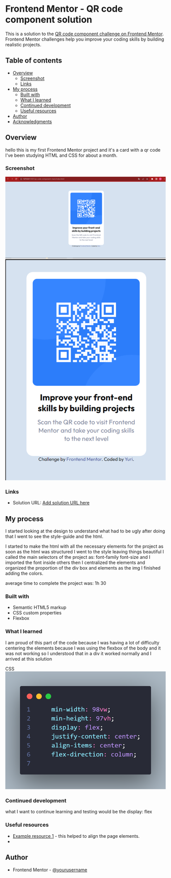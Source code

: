 # Frontend Mentor - QR code component solution

This is a solution to the [QR code component challenge on Frontend Mentor](https://www.frontendmentor.io/challenges/qr-code-component-iux_sIO_H). Frontend Mentor challenges help you improve your coding skills by building realistic projects. 

## Table of contents

- [Overview](#overview)
  - [Screenshot](#screenshot)
  - [Links](#links)
- [My process](#my-process)
  - [Built with](#built-with)
  - [What I learned](#what-i-learned)
  - [Continued development](#continued-development)
  - [Useful resources](#useful-resources)
- [Author](#author)
- [Acknowledgments](#acknowledgments)

## Overview
hello this is my first Frontend Mentor project and it's a card with a qr code I've been studying HTML and CSS for about a month.

### Screenshot

![](./images/qr-code-solucao-desktop.png)
![](./images/qr-code-mobo.png)


### Links

- Solution URL: [Add solution URL here](https://your-solution-url.com)

## My process
I started looking at the design to understand what had to be ugly after doing that I went to see the style-guide and the html.

I started to make the html with all the necessary elements for the project as soon as the html was structured I went to the style leaving things beautiful I called the main selectors of the project as: font-family font-size and I imported the font inside others then I centralized the elements and organized the proportion of the div box and elements as the img I finished adding the colors.

average time to complete the project was: 1h 30

### Built with

- Semantic HTML5 markup
- CSS custom properties
- Flexbox


### What I learned
I am proud of this part of the code because I was having a lot of difficulty centering the elements because I was using the flexbox of the body and it was not working so I understood that in a div it worked normally and I arrived at this solution

CSS
![](./images/flexbox.png)


### Continued development

what I want to continue learning and testing would be the display: flex

### Useful resources

- [Example resource 1](https://www.w3schools.com/css/css3_flexbox.asp) - this helped to align the page elements.
-
## Author
- Frontend Mentor - [@yourusername](https://www.frontendmentor.io/profile/yuri151")
